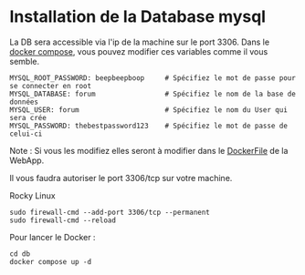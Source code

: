 # Installation de la Database mysql

La DB sera accessible via l'ip de la machine sur le port 3306.
Dans le [docker compose](./docker-compose.yml), vous pouvez modifier ces variables comme il vous semble.

```
MYSQL_ROOT_PASSWORD: beepbeepboop     # Spécifiez le mot de passe pour se connecter en root
MYSQL_DATABASE: forum                 # Spécifiez le nom de la base de données
MYSQL_USER: forum                     # Spécifiez le nom du User qui sera crée
MYSQL_PASSWORD: thebestpassword123    # Spécifiez le mot de passe de celui-ci
```

Note : Si vous les modifiez elles seront à modifier dans le [DockerFile](../forum/Dockerfile) de la WebApp.

Il vous faudra autoriser le port 3306/tcp sur votre machine.

Rocky Linux

```
sudo firewall-cmd --add-port 3306/tcp --permanent
sudo firewall-cmd --reload
```

Pour lancer le Docker :

```
cd db
docker compose up -d
```
